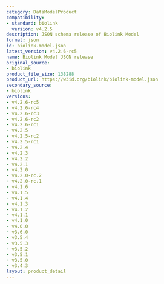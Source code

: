 ```yaml
---
category: DataModelProduct
compatibility:
- standard: biolink
  version: v4.2.5
description: JSON schema release of Biolink Model
format: json
id: biolink.model.json
latest_version: v4.2.6-rc5
name: Biolink Model JSON release
original_source:
- biolink
product_file_size: 138288
product_url: https://w3id.org/biolink/biolink-model.json
secondary_source:
- biolink
versions:
- v4.2.6-rc5
- v4.2.6-rc4
- v4.2.6-rc3
- v4.2.6-rc2
- v4.2.6-rc1
- v4.2.5
- v4.2.5-rc2
- v4.2.5-rc1
- v4.2.4
- v4.2.3
- v4.2.2
- v4.2.1
- v4.2.0
- v4.2.0-rc.2
- v4.2.0-rc.1
- v4.1.6
- v4.1.5
- v4.1.4
- v4.1.3
- v4.1.2
- v4.1.1
- v4.1.0
- v4.0.0
- v3.6.0
- v3.5.4
- v3.5.3
- v3.5.2
- v3.5.1
- v3.5.0
- v3.4.3
layout: product_detail
---
```

